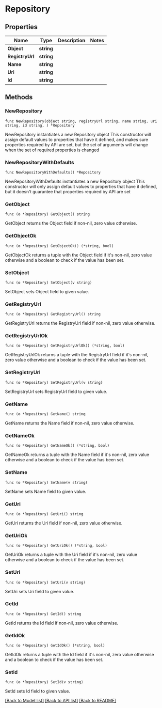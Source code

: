 # Repository

## Properties

Name | Type | Description | Notes
------------ | ------------- | ------------- | -------------
**Object** | **string** |  | 
**RegistryUrl** | **string** |  | 
**Name** | **string** |  | 
**Uri** | **string** |  | 
**Id** | **string** |  | 

## Methods

### NewRepository

`func NewRepository(object string, registryUrl string, name string, uri string, id string, ) *Repository`

NewRepository instantiates a new Repository object
This constructor will assign default values to properties that have it defined,
and makes sure properties required by API are set, but the set of arguments
will change when the set of required properties is changed

### NewRepositoryWithDefaults

`func NewRepositoryWithDefaults() *Repository`

NewRepositoryWithDefaults instantiates a new Repository object
This constructor will only assign default values to properties that have it defined,
but it doesn't guarantee that properties required by API are set

### GetObject

`func (o *Repository) GetObject() string`

GetObject returns the Object field if non-nil, zero value otherwise.

### GetObjectOk

`func (o *Repository) GetObjectOk() (*string, bool)`

GetObjectOk returns a tuple with the Object field if it's non-nil, zero value otherwise
and a boolean to check if the value has been set.

### SetObject

`func (o *Repository) SetObject(v string)`

SetObject sets Object field to given value.


### GetRegistryUrl

`func (o *Repository) GetRegistryUrl() string`

GetRegistryUrl returns the RegistryUrl field if non-nil, zero value otherwise.

### GetRegistryUrlOk

`func (o *Repository) GetRegistryUrlOk() (*string, bool)`

GetRegistryUrlOk returns a tuple with the RegistryUrl field if it's non-nil, zero value otherwise
and a boolean to check if the value has been set.

### SetRegistryUrl

`func (o *Repository) SetRegistryUrl(v string)`

SetRegistryUrl sets RegistryUrl field to given value.


### GetName

`func (o *Repository) GetName() string`

GetName returns the Name field if non-nil, zero value otherwise.

### GetNameOk

`func (o *Repository) GetNameOk() (*string, bool)`

GetNameOk returns a tuple with the Name field if it's non-nil, zero value otherwise
and a boolean to check if the value has been set.

### SetName

`func (o *Repository) SetName(v string)`

SetName sets Name field to given value.


### GetUri

`func (o *Repository) GetUri() string`

GetUri returns the Uri field if non-nil, zero value otherwise.

### GetUriOk

`func (o *Repository) GetUriOk() (*string, bool)`

GetUriOk returns a tuple with the Uri field if it's non-nil, zero value otherwise
and a boolean to check if the value has been set.

### SetUri

`func (o *Repository) SetUri(v string)`

SetUri sets Uri field to given value.


### GetId

`func (o *Repository) GetId() string`

GetId returns the Id field if non-nil, zero value otherwise.

### GetIdOk

`func (o *Repository) GetIdOk() (*string, bool)`

GetIdOk returns a tuple with the Id field if it's non-nil, zero value otherwise
and a boolean to check if the value has been set.

### SetId

`func (o *Repository) SetId(v string)`

SetId sets Id field to given value.



[[Back to Model list]](../README.md#documentation-for-models) [[Back to API list]](../README.md#documentation-for-api-endpoints) [[Back to README]](../README.md)


